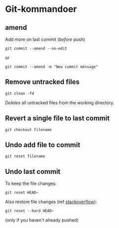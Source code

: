 # Git-kommandoer

## amend

Add more on last commit (*before* push)

```
git commit --amend --no-edit
```
or
```
git commit --amend -m "New commit message"
```

## Remove untracked files

```
git clean -fd
```

*Deletes* all untracked files from the working directory.

## Revert a single file to last commit

```
git checkout filename
```

## Undo add file to commit

```
git reset filename
```

## Undo last commit

To keep the file changes:

```
git reset HEAD~
```

Also restore file changes (ref [stackoverflow](https://stackoverflow.com/questions/927358/how-to-undo-the-most-recent-commits-in-git)):

```
git reset --hard HEAD~
```

(only if you haven't already pushed)
